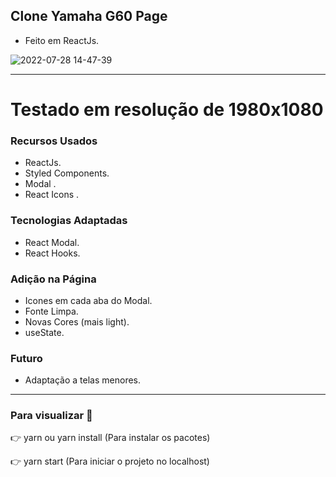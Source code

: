 ## Clone Yamaha G60 Page


* Feito em ReactJs.





![2022-07-28 14-47-39](https://user-images.githubusercontent.com/45881098/181606865-2d6db9ff-08ac-488e-a784-59c1161f9a51.gif)



------------------------------

# Testado em resolução de 1980x1080


### Recursos Usados 

- ReactJs.
- Styled Components.
- Modal .
- React Icons .


### Tecnologias Adaptadas 

- React Modal.
- React Hooks.

### Adição na Página

- Icones em cada aba do Modal.
- Fonte Limpa.
- Novas Cores (mais light).
- useState.


### Futuro 
- Adaptação a telas menores.
---------------------------------

### Para visualizar :call_me_hand:

:point_right: yarn ou yarn install (Para instalar os pacotes)

:point_right: yarn start (Para iniciar o projeto no localhost)



